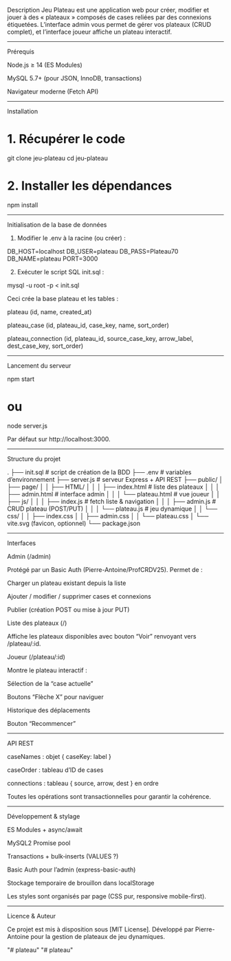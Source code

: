 Description
Jeu Plateau est une application web pour créer, modifier et jouer à des « plateaux » composés de cases reliées par des connexions étiquetées. L’interface admin vous permet de gérer vos plateaux (CRUD complet), et l’interface joueur affiche un plateau interactif.


---

Prérequis

Node.js ≥ 14 (ES Modules)

MySQL 5.7+ (pour JSON, InnoDB, transactions)

Navigateur moderne (Fetch API)



---

Installation

# 1. Récupérer le code
git clone <repo-url> jeu-plateau
cd jeu-plateau

# 2. Installer les dépendances
npm install


---

Initialisation de la base de données

1. Modifier le .env à la racine (ou créer) :

DB_HOST=localhost
DB_USER=plateau
DB_PASS=Plateau70
DB_NAME=plateau
PORT=3000


2. Exécuter le script SQL init.sql :

mysql -u root -p < init.sql

Ceci crée la base plateau et les tables :

plateau (id, name, created_at)

plateau_case (id, plateau_id, case_key, name, sort_order)

plateau_connection (id, plateau_id, source_case_key, arrow_label, dest_case_key, sort_order)





---

Lancement du serveur

npm start
# ou
node server.js

Par défaut sur http://localhost:3000.


---

Structure du projet

.
├── init.sql              # script de création de la BDD
├── .env                  # variables d’environnement
├── server.js             # serveur Express + API REST
├── public/
│   ├── page/
│   │   ├── HTML/
│   │   │   ├── index.html     # liste des plateaux
│   │   │   ├── admin.html     # interface admin
│   │   │   └── plateau.html   # vue joueur
│   │   ├── js/
│   │   │   ├── index.js       # fetch liste & navigation
│   │   │   ├── admin.js       # CRUD plateau (POST/PUT)
│   │   │   └── plateau.js     # jeu dynamique
│   │   └── css/
│   │       ├── index.css
│   │       ├── admin.css
│   │       └── plateau.css
│   └── vite.svg (favicon, optionnel)
└── package.json


---

Interfaces

Admin (/admin)

Protégé par un Basic Auth (Pierre-Antoine/ProfCRDV25).
Permet de :

Charger un plateau existant depuis la liste

Ajouter / modifier / supprimer cases et connexions

Publier (création POST ou mise à jour PUT)


Liste des plateaux (/)

Affiche les plateaux disponibles avec bouton “Voir” renvoyant vers /plateau/:id.

Joueur (/plateau/:id)

Montre le plateau interactif :

Sélection de la “case actuelle”

Boutons “Flèche X” pour naviguer

Historique des déplacements

Bouton “Recommencer”



---

API REST

caseNames : objet { caseKey: label }

caseOrder : tableau d’ID de cases

connections : tableau { source, arrow, dest } en ordre


Toutes les opérations sont transactionnelles pour garantir la cohérence.


---

Développement & stylage

ES Modules + async/await

MySQL2 Promise pool

Transactions + bulk‐inserts (VALUES ?)

Basic Auth pour l’admin (express-basic-auth)

Stockage temporaire de brouillon dans localStorage


Les styles sont organisés par page (CSS pur, responsive mobile-first).


---

Licence & Auteur

Ce projet est mis à disposition sous [MIT License].
Développé par Pierre-Antoine pour la gestion de plateaux de jeu dynamiques.

"# plateau" 
"# plateau" 
